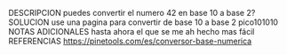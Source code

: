 
DESCRIPCION
 puedes convertir el numero 42 en base 10 a base 2?
SOLUCION
use una pagina para convertir de base 10 a base 2
pico101010
NOTAS ADICIONALES
hasta ahora el que se me ah hecho mas fácil
REFERENCIAS
https://pinetools.com/es/conversor-base-numerica
